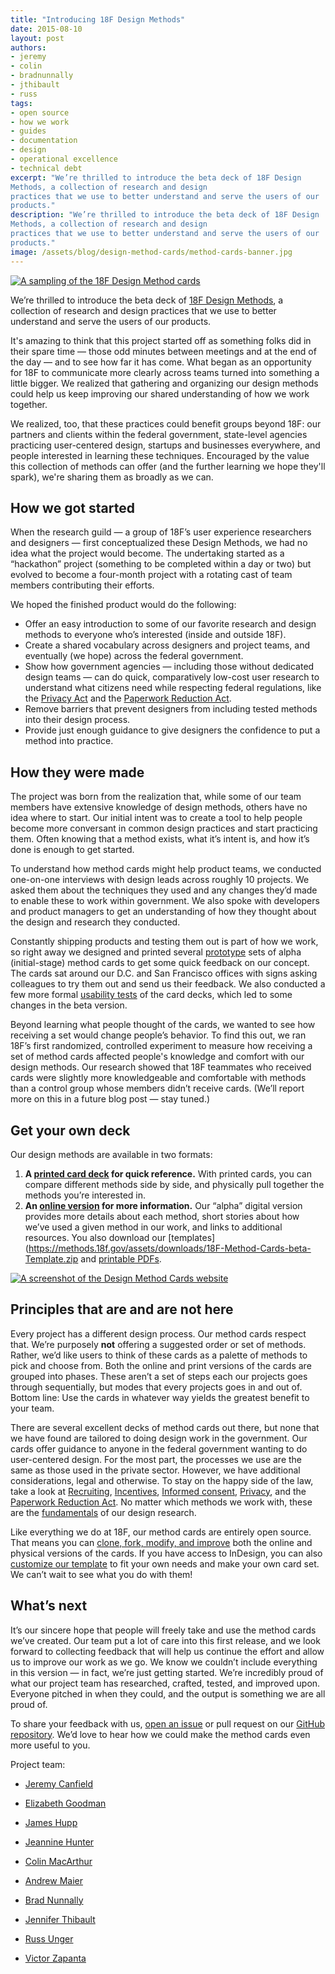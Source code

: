 ```yaml
---
title: "Introducing 18F Design Methods"
date: 2015-08-10
layout: post
authors:
- jeremy
- colin
- bradnunnally
- jthibault
- russ
tags:
- open source
- how we work
- guides
- documentation
- design
- operational excellence
- technical debt
excerpt: "We’re thrilled to introduce the beta deck of 18F Design
Methods, a collection of research and design
practices that we use to better understand and serve the users of our
products."
description: "We’re thrilled to introduce the beta deck of 18F Design
Methods, a collection of research and design
practices that we use to better understand and serve the users of our
products."
image: /assets/blog/design-method-cards/method-cards-banner.jpg
---
```


[![A sampling of the 18F Design Method cards](/assets/blog/design-method-cards/method-cards-banner.jpg)](https://methods.18f.gov/)

We’re thrilled to introduce the beta deck of [18F Design
Methods](https://methods.18f.gov/), a collection of research and design
practices that we use to better understand and serve the users of our
products.

It's amazing to think that this project started off as something folks
did in their spare time — those odd minutes between meetings and at the
end of the day — and to see how far it has come. What began as an
opportunity for 18F to communicate more clearly across teams turned into
something a little bigger. We realized that gathering and organizing our
design methods could help us keep improving our shared understanding of
how we work together.

We realized, too, that these practices could benefit groups beyond 18F:
our partners and clients within the federal government, state-level
agencies practicing user-centered design, startups and businesses
everywhere, and people interested in learning these techniques.
Encouraged by the value this collection of methods can offer (and the
further learning we hope they'll spark), we're sharing them as broadly
as we can.

## How we got started

When the research guild — a group of 18F’s user experience researchers
and designers — first conceptualized these Design Methods, we had no
idea what the project would become. The undertaking started as a
“hackathon” project (something to be completed within a day or two) but
evolved to become a four-month project with a rotating cast of team
members contributing their efforts.

We hoped the finished product would do the following:

-   Offer an easy introduction to some of our favorite research and design methods to everyone who’s interested (inside and outside 18F).
-   Create a shared vocabulary across designers and project teams, and eventually (we hope) across the federal government.
-   Show how government agencies — including those without dedicated design teams — can do quick, comparatively low-cost user research to understand what citizens need while respecting federal regulations, like the [Privacy Act](http://www.justice.gov/opcl/overview-privacy-act-1974-2015-edition) and the [Paperwork Reduction Act](http://www.gpo.gov/fdsys/pkg/PLAW-104publ13/html/PLAW-104publ13.htm).
-   Remove barriers that prevent designers from including tested methods into their design process.
-   Provide just enough guidance to give designers the confidence to put a method into practice.

## How they were made

The project was born from the realization that, while some of our team
members have extensive knowledge of design methods, others have no idea
where to start. Our initial intent was to create a tool to help people
become more conversant in common design practices and start practicing
them. Often knowing that a method exists, what it’s intent is, and how
it’s done is enough to get started.

To understand how method cards might help product teams, we conducted
one-on-one interviews with design leads across roughly 10 projects. We
asked them about the techniques they used and any changes they’d made to
enable these to work within government. We also spoke with developers
and product managers to get an understanding of how they thought about
the design and research they conducted.

Constantly shipping products and testing them out is part of how we
work, so right away we designed and printed several
[prototype](https://methods.18f.gov/prototyping/) sets of alpha
(initial-stage) method cards to get some quick feedback on our concept.
The cards sat around our D.C. and San Francisco offices with signs
asking colleagues to try them out and send us their feedback. We also
conducted a few more formal [usability
tests](https://methods.18f.gov/usability-testing/) of the card decks,
which led to some changes in the beta version.

Beyond learning what people thought of the cards, we wanted to see how
receiving a set would change people’s behavior. To find this out, we ran
18F’s first randomized, controlled experiment to measure how receiving a
set of method cards affected people's knowledge and comfort with our
design methods. Our research showed that 18F teammates who received
cards were slightly more knowledgeable and comfortable with methods than a
control group whose members didn’t receive cards. (We’ll report more on
this in a future blog post — stay tuned.)

## Get your own deck

Our design methods are available in two formats:

1. **A [printed card deck](https://methods.18f.gov/assets/downloads/18F-Method-Cards-beta-Preview.pdf) for quick reference.** With printed cards, you can compare different methods side by side, and physically pull together the methods you’re interested in.
2. **An [online version](https://methods.18f.gov/) for more information.** Our “alpha” digital version provides more details about each method, short stories about how we’ve used a given method in our work, and links to additional resources. You also download our [templates](https://methods.18f.gov/assets/downloads/18F-Method-Cards-beta-Template.zip and [printable PDFs](https://methods.18f.gov/assets/downloads/18F-Method-Cards-beta_Print.zip).

[![A screenshot of the Design Method Cards website](/assets/blog/design-method-cards/method-cards.png)](https://methods.18f.gov/)

## Principles that are and are not here

Every project has a different design process. Our method cards respect
that. We’re purposely **not** offering a suggested order or set of
methods. Rather, we’d like users to think of these cards as a palette of
methods to pick and choose from. Both the online and print versions of
the cards are grouped into phases. These aren’t a set of steps each our
projects goes through sequentially, but modes that every projects goes
in and out of. Bottom line: Use the cards in whatever way yields the
greatest benefit to your team.

There are several excellent decks of method cards out there, but none
that we have found are tailored to doing design work in the government.
Our cards offer guidance to anyone in the federal government wanting to
do user-centered design. For the most part, the processes we use are the
same as those used in the private sector. However, we have additional
considerations, legal and otherwise. To stay on the happy side of the
law, take a look at [Recruiting](https://methods.18f.gov/recruiting/),
[Incentives](https://methods.18f.gov/incentives/), [Informed
consent](https://methods.18f.gov/informed-consent/),
[Privacy](https://methods.18f.gov/privacy/), and the [Paperwork
Reduction Act](https://methods.18f.gov/paperwork-reduction-act/). No
matter which methods we work with, these are the
[fundamentals](https://methods.18f.gov/fundamentals/) of our design
research.

Like everything we do at 18F, our method cards are entirely open source.
That means you can [clone, fork, modify, and
improve](https://github.com/18F/methods) both the online and physical
versions of the cards. If you have access to InDesign, you can also
[customize our
template](https://methods.18f.gov/assets/downloads/18F-Method-Cards-beta-Template.zip)
to fit your own needs and make your own card set. We can’t wait to see
what you do with them!

## What’s next

It’s our sincere hope that people will freely take and use the method
cards we’ve created. Our team put a lot of care into this first release,
and we look forward to collecting feedback that will help us continue
the effort and allow us to improve our work as we go. We know we
couldn’t include everything in this version — in fact, we’re just
getting started. We’re incredibly proud of what our project team has
researched, crafted, tested, and improved upon. Everyone pitched in when
they could, and the output is something we are all proud of.

To share your feedback with us, [open an
issue](https://github.com/18F/method-cards/issues) or pull request on
our [GitHub repository](https://github.com/18F/method-cards). We’d
love to hear how we could make the method cards even more useful to you.

Project team:

-   [Jeremy Canfield](https://18f.gsa.gov/team/jeremy/)

-   [Elizabeth Goodman](https://18f.gsa.gov/team/egoodman/)

-   [James Hupp](https://18f.gsa.gov/team/jameshupp/)

-   [Jeannine Hunter](https://18f.gsa.gov/team/jhunter/)

-   [Colin MacArthur](https://18f.gsa.gov/team/colinmacarthur/)

-   [Andrew Maier](https://18f.gsa.gov/team/andrewmaier/)

-   [Brad Nunnally](https://18f.gsa.gov/team/bradnunnally/)

-   [Jennifer Thibault](https://18f.gsa.gov/team/jthibault/)

-   [Russ Unger](https://18f.gsa.gov/team/russ/)

-   [Victor Zapanta](https://18f.gsa.gov/team/victor/)
